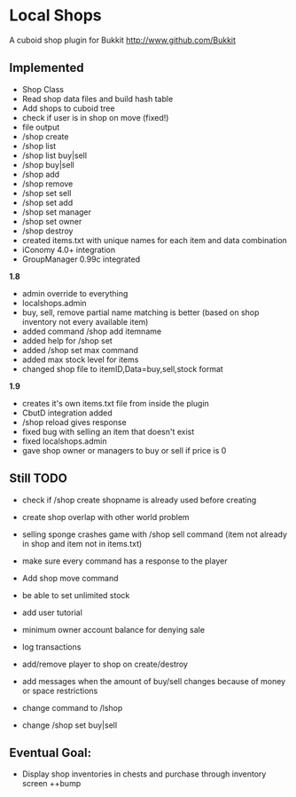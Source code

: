 Local Shops
======

A cuboid shop plugin for Bukkit
http://www.github.com/Bukkit

Implemented
-----------

* Shop Class
* Read shop data files and build hash table
* Add shops to cuboid tree
* check if user is in shop on move (fixed!)
* file output
* /shop create
* /shop list
* /shop list buy|sell
* /shop buy|sell
* /shop add
* /shop remove
* /shop set sell
* /shop set add
* /shop set manager
* /shop set owner
* /shop destroy
* created items.txt with unique names for each item and data combination
* iConomy 4.0+ integration
* GroupManager 0.99c integrated

**1.8**
* admin override to everything
* localshops.admin
* buy, sell, remove partial name matching is better (based on shop inventory not every available item)
* added command /shop add itemname
* added help for /shop set
* added /shop set max command
* added max stock level for items
* changed shop file to itemID,Data=buy,sell,stock format

**1.9**
* creates it's own items.txt file from inside the plugin
* CbutD integration added
* /shop reload gives response
* fixed bug with selling an item that doesn't exist
* fixed localshops.admin
* gave shop owner or managers to buy or sell if price is 0

Still TODO
-----------

* check if /shop create shopname is already used before creating
* create shop overlap with other world problem
* selling sponge crashes game with /shop sell command (item not already in shop and item not in items.txt)
* make sure every command has a response to the player
* Add shop move command
* be able to set unlimited stock
* add user tutorial
* minimum owner account balance for denying sale
* log transactions
* add/remove player to shop on create/destroy
* add messages when the amount of buy/sell changes because of money or space restrictions

* change command to /lshop
* change /shop set buy|sell

Eventual Goal:
-----------
* Display shop inventories in chests and purchase through inventory screen ++bump